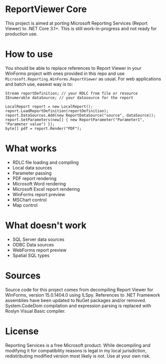 # ReportViewer Core
This project is aimed at porting Microsoft Reporting Services (Report Viewer) to .NET Core 3.1+. This is still work-in-progress and not ready for production use.

# How to use
You should be able to replace references to Report Viewer in your WinForms project with ones provided in this repo and use `Microsoft.Reporting.WinForms.ReportViewer` as usual. For web applications and batch use, easiest way is to:

    Stream reportDefinition; // your RDLC from file or resource
    IEnumerable dataSource; // your datasource for the report
    
    LocalReport report = new LocalReport();
    report.LoadReportDefinition(reportDefinition);
    report.DataSources.Add(new ReportDataSource("source", dataSource));
    report.SetParameters(new[] { new ReportParameter("Parameter1", "Parameter value") });
    byte[] pdf = report.Render("PDF");

# What works
 * RDLC file loading and compiling
 * Local data sources
 * Parameter passing
 * PDF report rendering
 * Microsoft Word rendering
 * Microsoft Excel report rendering
 * WinForms report preview
 * MSChart control
 * Map control

# What doesn't work
 * SQL Server data sources
 * ODBC Data sources
 * WebForms report preview
 * Spatial SQL types
 
# Sources
Source code for this project comes from decompiling Report Viewer for WinForms, version 15.0.1404.0 using ILSpy. References to .NET Framework assemblies have been updated to NuGet packages and/or removed. System.CodeDom compilation and expression parsing is replaced with Roslyn Visual Basic compiler.

# License
Reporting Services is a free Microsoft product. While decompiling and modifying it for compatibility reasons is legal in my local jurisdiction, redistributing modified version most likely is not. Use at your own risk.

